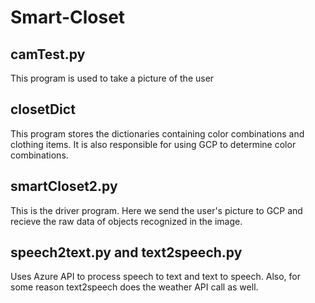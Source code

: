# Smart-Closet

## camTest.py
This program is used to take a picture of the user

## closetDict
This program stores the dictionaries containing color combinations and clothing items.
It is also responsible for using GCP to determine color combinations.

## smartCloset2.py
This is the driver program. Here we send the user's picture to GCP and recieve the raw data of objects recognized in the image.

## speech2text.py and text2speech.py
Uses Azure API to process speech to text and text to speech. Also, for some reason text2speech does the weather API call as well.
